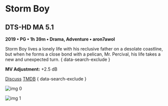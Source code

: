 # Storm Boy

## DTS-HD MA 5.1

**2019 • PG • 1h 39m • Drama, Adventure • aron7awol**

Storm Boy lives a lonely life with his reclusive father on a desolate coastline, but when he forms a close bond with a pelican, Mr. Percival, his life takes a new and unexpected turn.
{ data-search-exclude }

**MV Adjustment:** +2.5 dB

[Discuss](https://www.avsforum.com/threads/bass-eq-for-filtered-movies.2995212/post-58023400)  [TMDB](https://www.themoviedb.org/movie/505953)
{ data-search-exclude }

![img 0](https://i.imgur.com/0O9cJUu.jpg)

![img 1](https://i.imgur.com/PZJiEAP.jpg)

